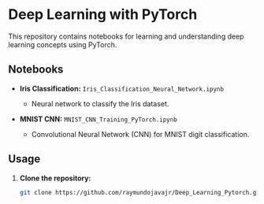# Deep Learning with PyTorch

This repository contains notebooks for learning and understanding deep learning concepts using PyTorch.

## Notebooks

- **Iris Classification:** `Iris_Classification_Neural_Network.ipynb`
  - Neural network to classify the Iris dataset.

- **MNIST CNN:** `MNIST_CNN_Training_PyTorch.ipynb`
  - Convolutional Neural Network (CNN) for MNIST digit classification.

## Usage

1. **Clone the repository:**
   ```bash
   git clone https://github.com/raymundojavajr/Deep_Learning_Pytorch.git
